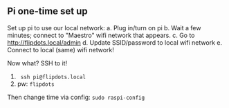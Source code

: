 ## Pi one-time set up
Set up pi to use our local network:
a. Plug in/turn on pi
b. Wait a few minutes; connect to "Maestro" wifi network that appears.
c. Go to http://flipdots.local/admin
d. Update SSID/password to local wifi network
e. Connect to local (same) wifi network!

Now what? SSH to it!
1. ` ssh pi@flipdots.local`
2. pw: `flipdots`

Then change time via config: `sudo raspi-config`

